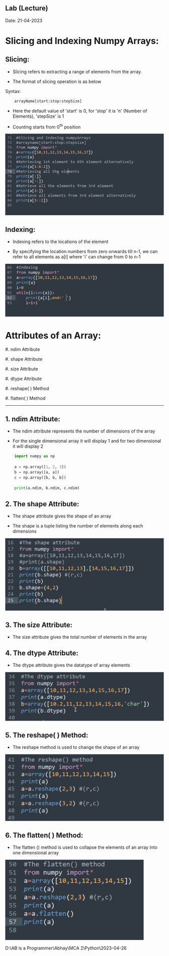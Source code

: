 ## Lab (Lecture)

Date: 21-04-2023

# Slicing and Indexing Numpy Arrays:

## Slicing:

- Slicing refers to extracting a range of elements from the array.

- The format of slicing operation is as below

Syntax:

```python
    arrayName[start:stop:stepSize]
```

- Here the default value of 'start' is 0, for 'stop' it is 'n' (Number of Elements), 'stepSize' is 1

- Counting starts from 0<sup>th</sup> position

![Program](Slicing.jpg)

## Indexing:

- Indexing refers to the locations of the element

- By specifying the location numbers from zero onwards till n-1, we can refer to all elements as a[i] where 'i' can change from 0 to n-1

![Program](Indexing.jpg)

# Attributes of an Array:

#. ndim Attribute

#. shape Attribute

#. size Attribute

#. dtype Attribute

#. reshape( ) Method

#. flatten( ) Method

---

## 1. ndim Attribute:

- The ndim attribute represents the number of dimensions of the array

- For the single dimensional array it will display 1 and for two dimensional it will display 2

```python
    import numpy as np

    a = np.array([1, 2, 3])
    b = np.array([a, a])
    c = np.array([b, b, b])

    print(a.ndim, b.ndim, c.ndim)
```

## 2. The shape Attribute:

- The shape attribute gives the shape of an array

- The shape is a tuple listing the number of elements along each dimensions

![Program](Shape.jpg)

## 3. The size Attribute:


- The size attribute gives the total number of elements in the array

## 4. The dtype Attribute:

- The dtype attribute gives the datatype of array elements

![Program](Dtype.jpg)

## 5. The reshape( ) Method:

- The reshape method is used to change the shape of an array

![Program](Reshape.jpg)


## 6. The flatten( ) Method:

- The flatten () method is used to collapse the elements of an array into one dimensional array

![Program](Flatten.jpg)

D:\AB is a Programmer\Abhay\MCA 2\Python\2023-04-26
